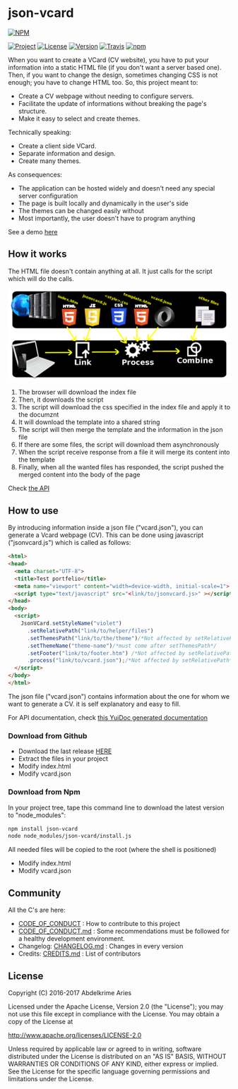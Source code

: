 # json-vcard

[![NPM](https://nodei.co/npm/json-vcard.png?downloads=true&downloadRank=true&stars=true)](https://nodei.co/npm/json-vcard/)

[![Project](https://img.shields.io/badge/Project-jsonVCard-FDEE00.svg)](https://kariminf.github.io/json-vcard/)
[![License](https://img.shields.io/badge/License-Apache_2.0-FDEE00.svg)](http://www.apache.org/licenses/LICENSE-2.0)
[![Version](https://img.shields.io/npm/v/json-vcard.svg)](https://www.npmjs.com/package/json-vcard)
[![Travis](https://img.shields.io/travis/kariminf/json-vcard.svg)](https://travis-ci.org/kariminf/json-vcard)
[![npm](https://img.shields.io/npm/dt/json-vcard.svg)](https://www.npmjs.com/package/json-vcard)

When you want to create a VCard (CV website), you have to put your information into a static HTML file (if you don't want a server based one).
Then, if you want to change the design, sometimes changing CSS is not enough; you have to change HTML too.
So, this project meant to:
* Create a CV webpage without needing to configure servers.
* Facilitate the update of informations without breaking the page's structure.
* Make it easy to select and create themes.

Technically speaking:
* Create a client side VCard.
* Separate information and design.
* Create many themes.

As consequences:
* The application can be hosted widely and doesn't need any special server configuration
* The page is built locally and dynamically in the user's side
* The themes can be changed easily without
* Most importantly, the user doesn't have to program anything

See a demo [here](https://kariminf.github.io/json-vcard/)

## How it works

The HTML file doesn't contain anything at all. It just calls for the script which will do the calls.

![GitHub Logo](/docs/img/json-vcard.png)

1. The browser will download the index file
1. Then, it downloads the script
1. The script will download the css specified in the index file and apply it to the documznt
1. It will download the template into a shared string
1. The script will then merge the template and the information in the json file
1. If there are some files, the script will download them asynchronously
1. When the script receive response from a file it will merge its content into the template
1. Finally, when all the wanted files has responded, the script pushed the merged content into the body of the page

Check [the API](https://kariminf.github.io/json-vcard/docs/docs)

## How to use

By introducing information inside a json file ("vcard.json"), you can generate a Vcard webpage (CV).
This can be done using javascript ("jsonvcard.js") which is called as follows:
```html
<html>
<head>
  <meta charset="UTF-8">
  <title>Test portfelio</title>
  <meta name="viewport" content="width=device-width, initial-scale=1">
  <script type="text/javascript" src="<link/to/jsonvcard.js>" ></script>
</head>
<body>
  <script>
    JsonVCard.setStyleName("violet")
      .setRelativePath("link/to/helper/files")
      .setThemesPath("link/to/the/theme")/*Not affected by setRelativePath*/
      .setThemeName("theme-name")/*must come after setThemesPath*/
      .setFooter("link/to/footer.htm") /*Not affected by setRelativePath*/
      .process("link/to/vcard.json");/*Not affected by setRelativePath*/
  </script>
</body>
</html>
```
The json file ("vcard.json") contains information about the one for whom we want to generate a CV.
it is self explanatory and easy to fill.

For API documentation, check [this YuiDoc generated documentation](https://kariminf.github.io/json-vcard/docs/docs/)

### Download from Github

* Download the last release [HERE](/releases/latest)
* Extract the files in your project
* Modify index.html
* Modify vcard.json

### Download from Npm

In your project tree, tape this command line to download the latest version to "node_modules":
```bash
npm install json-vcard
node node_modules/json-vcard/install.js
```
All needed files will be copied to the root (where the shell is positioned)
* Modify index.html
* Modify vcard.json

## Community

All the C's are here:

* [CODE_OF_CONDUCT](./CONTRIBUTING.md) : How to contribute to this project
* [CODE_OF_CONDUCT.md](./CODE_OF_CONDUCT.md) : Some recommendations must be followed for a healthy development environment.
* Changelog: [CHANGELOG.md](./CHANGELOG.md) : Changes in every version
* Credits: [CREDITS.md](./CREDITS.md) : List of contributors

## License

Copyright (C) 2016-2017 Abdelkrime Aries

Licensed under the Apache License, Version 2.0 (the "License");
you may not use this file except in compliance with the License.
You may obtain a copy of the License at

http://www.apache.org/licenses/LICENSE-2.0

Unless required by applicable law or agreed to in writing, software
distributed under the License is distributed on an "AS IS" BASIS,
WITHOUT WARRANTIES OR CONDITIONS OF ANY KIND, either express or implied.
See the License for the specific language governing permissions and
limitations under the License.
